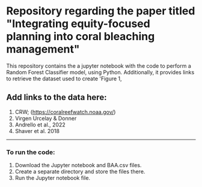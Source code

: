 # Repository regarding the paper titled "Integrating equity-focused planning into coral bleaching management"
 This repository contains the a jupyter notebook with the code to perform a Random Forest Classifier model, using Python. Additionally, it provides links to retrieve the dataset used to create 'Figure 1,

## Add links to the data here: 
1. CRW; (https://coralreefwatch.noaa.gov/)
2. Virgen Urcelay & Donner
3. Andrello et al., 2022
4. Shaver et al. 2018 
---
### To run the code: 
1. Download the Jupyter notebook and BAA.csv files.
2. Create a separate directory and store the files there.
3. Run the Jupyter notebook file.

